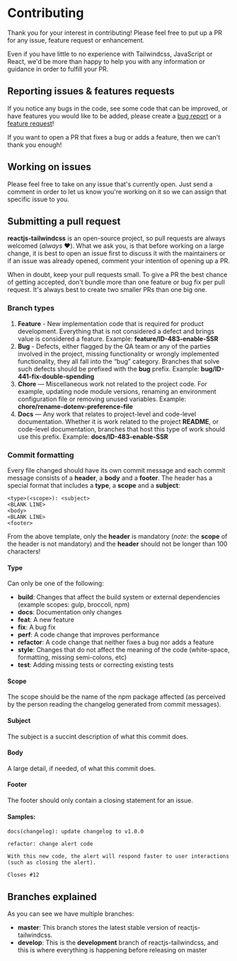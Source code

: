 # Contributing

Thank you for your interest in contributing! Please feel free to put up a PR for any issue, feature request or enhancement.

Even if you have little to no experience with Tailwindcss, JavaScript or React, we'd be more than happy to help you with any information or guidance in order to fulfill your PR.

## Reporting issues & features requests

If you notice any bugs in the code, see some code that can be improved, or have features you would like to be added, please create a [bug report](https://github.com/gsin11/reactjs-tailwindcss/issues/new?template=bug-report---.md) or a [feature request](https://github.com/gsin11/reactjs-tailwindcss/issues/new?template=feature-request---.md)!

If you want to open a PR that fixes a bug or adds a feature, then we can't thank you enough!

## Working on issues

Please feel free to take on any issue that's currently open. Just send a comment in order to let us know you're working on it so we can assign that specific issue to you.

## Submitting a pull request

**reactjs-tailwindcss** is an open-source project, so pull requests are always welcomed (_always_ ❤️).
What we ask you, is that before working on a large change, it is best to open an issue first to discuss it with the maintainers or if an issue was already opened, comment your intention of opening up a PR.

When in doubt, keep your pull requests small. To give a PR the best chance of getting accepted, don't bundle more than one feature or bug fix per pull request. It's always best to create two smaller PRs than one big one.

### Branch types

1. **Feature** - New implementation code that is required for product development. Everything that is not considered a defect and brings value is considered a feature. Example: **feature/ID-483-enable-SSR**
2. **Bug** - Defects, either flagged by the QA team or any of the parties involved in the project, missing functionality or wrongly implemented functionality, they all fall into the “bug” category. Branches that solve such defects should be prefixed with the **bug** prefix. Example: **bug/ID-441-fix-double-spending**
3. **Chore** — Miscellaneous work not related to the project code. For example, updating node module versions, renaming an environment configuration file or removing unused variables. Example: **chore/rename-dotenv-preference-file**
4. **Docs** — Any work that relates to project-level and code-level documentation. Whether it is work related to the project **README**, or code-level documentation, branches that host this type of work should use this prefix. Example: **docs/ID-483-enable-SSR**

### Commit formatting
Every file changed should have its own commit message and each commit message consists of a **header**, a **body** and a **footer**. The header has a special format that includes a **type**, a **scope** and a **subject**:
```
<type>(<scope>): <subject>
<BLANK LINE>
<body>
<BLANK LINE>
<footer>
```
From the above template, only the **header** is mandatory (_note_: the **scope** of the header is not mandatory) and the **header** should not be longer than 100 characters!

#### Type
Can only be one of the following:

* **build**: Changes that affect the build system or external dependencies (example scopes: gulp, broccoli, npm)
* **docs**: Documentation only changes
* **feat**: A new feature
* **fix**: A bug fix
* **perf**: A code change that improves performance
* **refactor**: A code change that neither fixes a bug nor adds a feature
* **style**: Changes that do not affect the meaning of the code (white-space, formatting, missing semi-colons, etc)
* **test**: Adding missing tests or correcting existing tests

#### Scope
The scope should be the name of the npm package affected (as perceived by the person reading the changelog generated from commit messages).

#### Subject
The subject is a succint description of what this commit does.

#### Body
A large detail, if needed, of what this commit does.

#### Footer
The footer should only contain a closing statement for an issue.

#### Samples:
```
docs(changelog): update changelog to v1.0.0
```
```
refactor: change alert code

With this new code, the alert will respond faster to user interactions (such as closing the alert).

Closes #12
```

## Branches explained

As you can see we have multiple branches:
 - **master**: This branch stores the latest stable version of reactjs-tailwindcss.
 - **develop**: This is the **development** branch of reactjs-tailwindcss, and this is where everything is happening before releasing on master